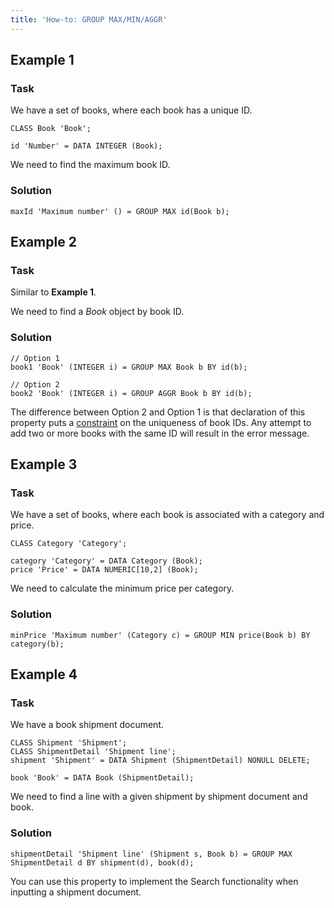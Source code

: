 ```yaml
---
title: 'How-to: GROUP MAX/MIN/AGGR'
---
```


## Example 1

### Task

We have a set of books, where each book has a unique ID.

```lsf
CLASS Book 'Book';

id 'Number' = DATA INTEGER (Book);
```

We need to find the maximum book ID.

### Solution

```lsf
maxId 'Maximum number' () = GROUP MAX id(Book b);
```

## Example 2

### Task

Similar to **Example 1**.

We need to find a *Book* object by book ID.

### Solution

```lsf
// Option 1
book1 'Book' (INTEGER i) = GROUP MAX Book b BY id(b);

// Option 2
book2 'Book' (INTEGER i) = GROUP AGGR Book b BY id(b);
```

The difference between Option 2 and Option 1 is that declaration of this property puts a [constraint](Constraints.md) on the uniqueness of book IDs. Any attempt to add two or more books with the same ID will result in the error message.

## Example 3

### Task

We have a set of books, where each book is associated with a category and price.

```lsf
CLASS Category 'Category';

category 'Category' = DATA Category (Book);
price 'Price' = DATA NUMERIC[10,2] (Book);
```

We need to calculate the minimum price per category.

### Solution

```lsf
minPrice 'Maximum number' (Category c) = GROUP MIN price(Book b) BY category(b);
```

## Example 4

### Task

We have a book shipment document.

```lsf
CLASS Shipment 'Shipment';
CLASS ShipmentDetail 'Shipment line';
shipment 'Shipment' = DATA Shipment (ShipmentDetail) NONULL DELETE;

book 'Book' = DATA Book (ShipmentDetail);
```

We need to find a line with a given shipment by shipment document and book.

### Solution

```lsf
shipmentDetail 'Shipment line' (Shipment s, Book b) = GROUP MAX ShipmentDetail d BY shipment(d), book(d);
```

You can use this property to implement the Search functionality when inputting a shipment document.
